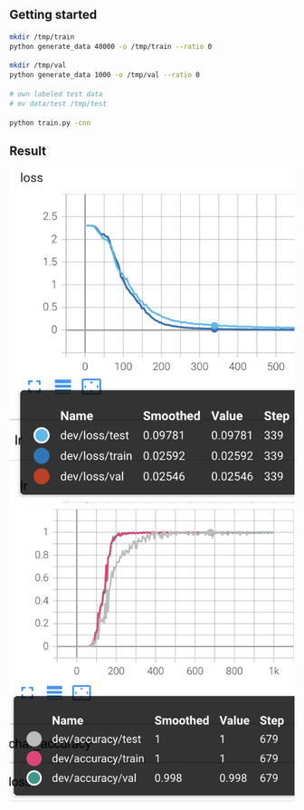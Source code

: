 

## Getting started

```bash
mkdir /tmp/train
python generate_data 40000 -o /tmp/train --ratio 0

mkdir /tmp/val
python generate_data 1000 -o /tmp/val --ratio 0

# own labeled test data
# mv data/test /tmp/test

python train.py -cnn
```

## Result

![alt text](https://github.com/k123321141/CycCaptcha/blob/master/data/loss.png?raw=true)
![alt text](https://github.com/k123321141/CycCaptcha/blob/master/data/accuracy.png?raw=true)
